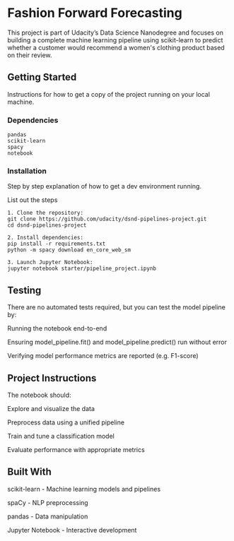 # Fashion Forward Forecasting

This project is part of Udacity’s Data Science Nanodegree and focuses on building a complete machine learning pipeline using scikit-learn to predict whether a customer would recommend a women's clothing product based on their review.


## Getting Started

Instructions for how to get a copy of the project running on your local machine.

### Dependencies

```
pandas
scikit-learn
spacy
notebook
```

### Installation

Step by step explanation of how to get a dev environment running.

List out the steps

```
1. Clone the repository: 
git clone https://github.com/udacity/dsnd-pipelines-project.git
cd dsnd-pipelines-project

2. Install dependencies:
pip install -r requirements.txt
python -m spacy download en_core_web_sm

3. Launch Jupyter Notebook:
jupyter notebook starter/pipeline_project.ipynb

```

## Testing

There are no automated tests required, but you can test the model pipeline by:

Running the notebook end-to-end

Ensuring model_pipeline.fit() and model_pipeline.predict() run without error

Verifying model performance metrics are reported (e.g. F1-score)

## Project Instructions

The notebook should:

Explore and visualize the data

Preprocess data using a unified pipeline

Train and tune a classification model

Evaluate performance with appropriate metrics

## Built With

scikit-learn - Machine learning models and pipelines

spaCy - NLP preprocessing

pandas - Data manipulation

Jupyter Notebook - Interactive development

